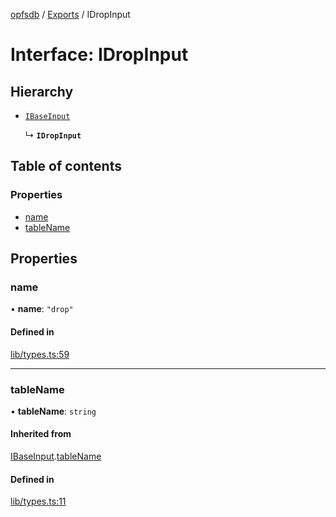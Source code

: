 [opfsdb](../README.md) / [Exports](../modules.md) / IDropInput

# Interface: IDropInput

## Hierarchy

- [`IBaseInput`](IBaseInput.md)

  ↳ **`IDropInput`**

## Table of contents

### Properties

- [name](IDropInput.md#name)
- [tableName](IDropInput.md#tablename)

## Properties

### name

• **name**: ``"drop"``

#### Defined in

[lib/types.ts:59](https://github.com/sliterok/opfsdb/blob/dev/lib/types.ts#L59)

___

### tableName

• **tableName**: `string`

#### Inherited from

[IBaseInput](IBaseInput.md).[tableName](IBaseInput.md#tablename)

#### Defined in

[lib/types.ts:11](https://github.com/sliterok/opfsdb/blob/dev/lib/types.ts#L11)
